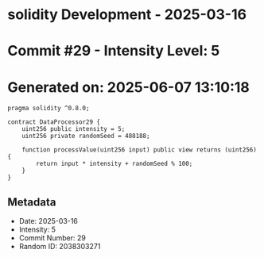 ﻿# solidity Development - 2025-03-16
# Commit #29 - Intensity Level: 5
# Generated on: 2025-06-07 13:10:18
```solidity
pragma solidity ^0.8.0;

contract DataProcessor29 {
    uint256 public intensity = 5;
    uint256 private randomSeed = 488188;

    function processValue(uint256 input) public view returns (uint256) {
        return input * intensity + randomSeed % 100;
    }
}
```
## Metadata
- Date: 2025-03-16
- Intensity: 5
- Commit Number: 29
- Random ID: 2038303271
